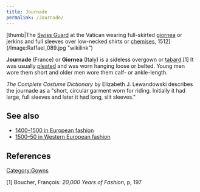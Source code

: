 ```yaml
---
title: Journade
permalink: /Journade/
---
```


[thumb\|The [Swiss Guard](Swiss_Guard "wikilink") at the Vatican wearing
full-skirted [giornea](/giornea "wikilink") or jerkins and full sleeves
over low-necked shirts or [chemises](/chemise "wikilink"),
1512](/Image:Raffael_089.jpg "wikilink")

**Journade** (France) or **Giornea** (Italy) is a sideless overgown or
[tabard](/tabard "wikilink").[1] It was usually
[pleated](/pleat "wikilink") and was worn hanging loose or belted. Young
men wore them short and older men wore them calf- or ankle-length.

*The Complete Costume Dictionary* by Elizabeth J. Lewandowski describes
the journade as a "short, circular garment worn for riding. Initially it
had large, full sleeves and later it had long, slit sleeves."

## See also

-   [1400–1500 in European
    fashion](/1400–1500_in_European_fashion "wikilink")
-   [1500–50 in Western European
    fashion](/1500–50_in_Western_European_fashion "wikilink")

## References

[Category:Gowns](/Category:Gowns "wikilink")

[1] Boucher, François: *20,000 Years of Fashion*, p, 197